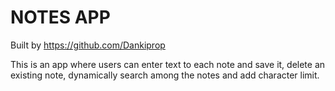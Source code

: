 # NOTES APP

Built by https://github.com/Dankiprop

This is an app where users can enter text to each note and save it, delete an existing note, dynamically search among the notes and add character limit.

#
